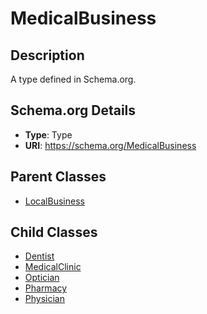 # MedicalBusiness

## Description
A type defined in Schema.org.

## Schema.org Details
- **Type**: Type
- **URI**: https://schema.org/MedicalBusiness

## Parent Classes
- [LocalBusiness](../LocalBusiness.md)

## Child Classes
- [Dentist](Dentist/Dentist.md)
- [MedicalClinic](MedicalClinic/MedicalClinic.md)
- [Optician](Optician/Optician.md)
- [Pharmacy](Pharmacy/Pharmacy.md)
- [Physician](Physician/Physician.md)

